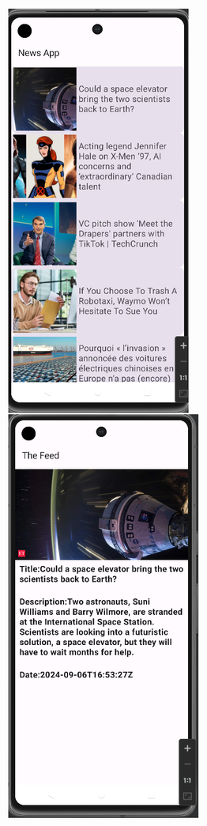 





![image alt](https://github.com/dumanYusuf/CleanArchitectureNewsApp/blob/master/cleanNews.png?raw=true)
![image alt](https://github.com/dumanYusuf/CleanArchitectureNewsApp/blob/master/cleanNews2.png?raw=true)
